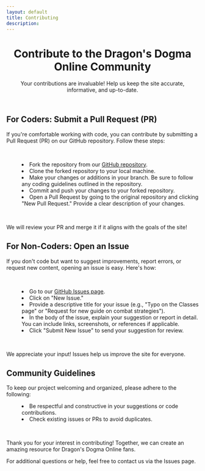 ```yaml
---
layout: default
title: Contributing
description:
---
```


<div class="margin-center-90 overflow-x-auto">
  <header class="mt-5 mb-5">
    <h1 class="text-2xl font-bold my-5 px-2 border-l-2 border-black border-solid underline">Contribute to the Dragon's Dogma Online Community</h1>
    <p>Your contributions are invaluable! Help us keep the site accurate, informative, and up-to-date.</p>
  </header>

  <section id="coders">
    <h2 class="text-3xl font-bold py-5">For Coders: Submit a Pull Request (PR)</h2>
    <p>If you're comfortable working with code, you can contribute by submitting a Pull Request (PR) on our GitHub
      repository. Follow these steps:</p>
    <br/>
    <menu class="list-disc">
      <li>Fork the repository from our <a href="https://github.com/MaxHubNet0x01/ddon-fan-wiki" target="_blank">GitHub
          repository</a>.</li>
      <li>Clone the forked repository to your local machine.</li>
      <li>Make your changes or additions in your branch. Be sure to follow any coding guidelines outlined in the
        repository.</li>
      <li>Commit and push your changes to your forked repository.</li>
      <li>Open a Pull Request by going to the original repository and clicking "New Pull Request." Provide a clear
        description of your changes.</li>
    </menu>
    <br/>
    <p>We will review your PR and merge it if it aligns with the goals of the site!</p>
  </section>

  <section id="non-coders">
    <h2 class="text-3xl font-bold py-5">For Non-Coders: Open an Issue</h2>
    <p>If you don't code but want to suggest improvements, report errors, or request new content, opening an issue is
      easy. Here's how:</p>
    <br/>
    <menu class="list-disc">
      <li>Go to our <a href="https://github.com/MaxHubNet0x01/ddon-fan-wiki/issues" target="_blank">GitHub Issues page</a>.</li>
      <li>Click on "New Issue."</li>
      <li>Provide a descriptive title for your issue (e.g., "Typo on the Classes page" or "Request for new guide on
        combat strategies").</li>
      <li>In the body of the issue, explain your suggestion or report in detail. You can include links, screenshots,
        or references if applicable.</li>
      <li>Click "Submit New Issue" to send your suggestion for review.</li>
    </menu>
    <br/>
    <p>We appreciate your input! Issues help us improve the site for everyone.</p>
  </section>

  <section id="community-guidelines">
    <h2 class="text-3xl font-bold py-5">Community Guidelines</h2>
    <p>To keep our project welcoming and organized, please adhere to the following:</p>
    <menu class="list-disc">
      <li>Be respectful and constructive in your suggestions or code contributions.</li>
      <li>Check existing issues or PRs to avoid duplicates.</li>
    </menu>
  </section>
  <br>
  <section>
    <p>Thank you for your interest in contributing! Together, we can create an amazing resource for Dragon's Dogma
      Online fans.</p>
    <p>For additional questions or help, feel free to contact us via the Issues page.</p>
  </section>
</div>